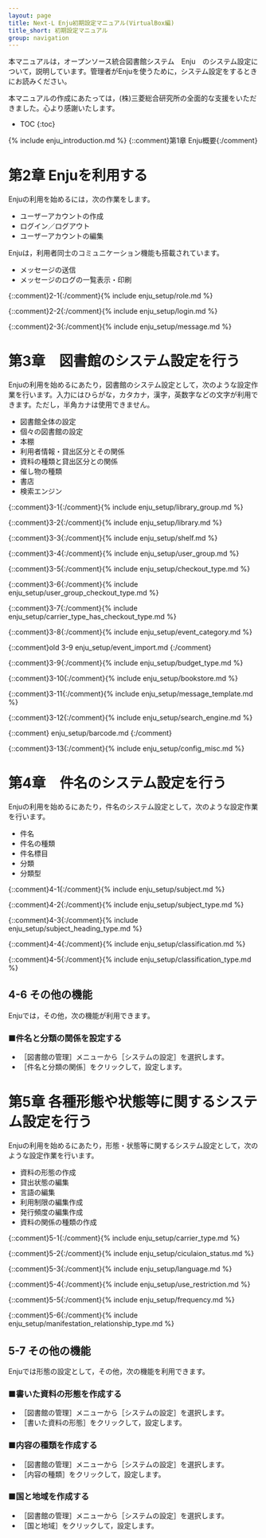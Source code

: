 ```yaml
---
layout: page
title: Next-L Enju初期設定マニュアル(VirtualBox編)
title_short: 初期設定マニュアル
group: navigation
---
```

本マニュアルは，オープンソース統合図書館システム　Enju　のシステム設定について，説明しています。管理者がEnjuを使うために，システム設定をするときにお読みください。

本マニュアルの作成にあたっては，(株)三菱総合研究所の全面的な支援をいただきました。心より感謝いたします。

* TOC
{:toc}

{% include enju_introduction.md %} {::comment}第1章 Enju概要{:/comment}

第2章 Enjuを利用する
====================

Enjuの利用を始めるには，次の作業をします。

* ユーザーアカウントの作成
* ログイン／ログアウト
* ユーザーアカウントの編集

Enjuは，利用者同士のコミュニケーション機能も搭載されています。

* メッセージの送信
* メッセージのログの一覧表示・印刷

{::comment}2-1{:/comment}{% include enju_setup/role.md %}

{::comment}2-2{:/comment}{% include enju_setup/login.md %}

{::comment}2-3{:/comment}{% include enju_setup/message.md %}

第3章　図書館のシステム設定を行う
=================================

Enjuの利用を始めるにあたり，図書館のシステム設定として，次のような設定作業を行います。入力にはひらがな，カタカナ，漢字，英数字などの文字が利用できます。ただし，半角カナは使用できません。

* 図書館全体の設定
* 個々の図書館の設定
* 本棚
* 利用者情報・貸出区分とその関係
* 資料の種類と貸出区分との関係
* 催し物の種類
* 書店
* 検索エンジン

{::comment}3-1{:/comment}{% include enju_setup/library_group.md %}

{::comment}3-2{:/comment}{% include enju_setup/library.md %}

{::comment}3-3{:/comment}{% include enju_setup/shelf.md %}

{::comment}3-4{:/comment}{% include enju_setup/user_group.md %}

{::comment}3-5{:/comment}{% include enju_setup/checkout_type.md %}

{::comment}3-6{:/comment}{% include enju_setup/user_group_checkout_type.md %}

{::comment}3-7{:/comment}{% include enju_setup/carrier_type_has_checkout_type.md %}

{::comment}3-8{:/comment}{% include enju_setup/event_category.md %}

{::comment}old 3-9 enju_setup/event_import.md {:/comment}

{::comment}3-9{:/comment}{% include enju_setup/budget_type.md %}

{::comment}3-10{:/comment}{% include enju_setup/bookstore.md %}

{::comment}3-11{:/comment}{% include enju_setup/message_template.md %}

{::comment}3-12{:/comment}{% include enju_setup/search_engine.md %}

{::comment} enju_setup/barcode.md {:/comment}

{::comment}3-13{:/comment}{% include enju_setup/config_misc.md %}

第4章　件名のシステム設定を行う
===============================
Enjuの利用を始めるにあたり，件名のシステム設定として，次のような設定作業を行います。

* 件名
* 件名の種類
* 件名標目
* 分類
* 分類型

{::comment}4-1{:/comment}{% include enju_setup/subject.md %}

{::comment}4-2{:/comment}{% include enju_setup/subject_type.md %}

{::comment}4-3{:/comment}{% include enju_setup/subject_heading_type.md %}

{::comment}4-4{:/comment}{% include enju_setup/classification.md %}

{::comment}4-5{:/comment}{% include enju_setup/classification_type.md %}

4-6 その他の機能
----------------

Enjuでは，その他，次の機能が利用できます。

### ■件名と分類の関係を設定する

* ［図書館の管理］メニューから［システムの設定］を選択します。
* ［件名と分類の関係］をクリックして，設定します。

第5章 各種形態や状態等に関するシステム設定を行う
================================================

Enjuの利用を始めるにあたり，形態・状態等に関するシステム設定として，次のような設定作業を行います。

* 資料の形態の作成
* 貸出状態の編集
* 言語の編集
* 利用制限の編集作成
* 発行頻度の編集作成
* 資料の関係の種類の作成

{::comment}5-1{:/comment}{% include enju_setup/carrier_type.md %}

{::comment}5-2{:/comment}{% include enju_setup/ciculaion_status.md %}

{::comment}5-3{:/comment}{% include enju_setup/language.md %}

{::comment}5-4{:/comment}{% include enju_setup/use_restriction.md %}

{::comment}5-5{:/comment}{% include enju_setup/frequency.md %}

{::comment}5-6{:/comment}{% include enju_setup/manifestation_relationship_type.md %}

5-7 その他の機能
----------------

Enjuでは形態の設定として，その他，次の機能を利用できます。

### ■書いた資料の形態を作成する

* ［図書館の管理］メニューから［システムの設定］を選択します。
* ［書いた資料の形態］をクリックして，設定します。

### ■内容の種類を作成する

* ［図書館の管理］メニューから［システムの設定］を選択します。
* ［内容の種類］をクリックして，設定します。

### ■国と地域を作成する

* ［図書館の管理］メニューから［システムの設定］を選択します。
* ［国と地域］をクリックして，設定します。
